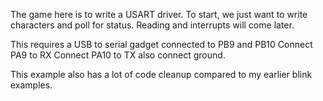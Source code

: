 The game here is to write a USART driver.
To start, we just want to write characters and poll for status.
Reading and interrupts will come later.

This requires a USB to serial gadget connected to PB9 and PB10
Connect PA9 to RX
Connect PA10 to TX
also connect ground.

This example also has a lot of code cleanup compared to my
earlier blink examples.
